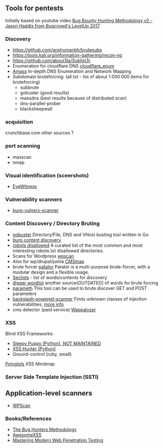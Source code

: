 ## Tools for pentests

Initially based on youtube video [Bug Bounty Hunting Methodology v2 - Jason Haddix from Bugcrowd's LevelUp 2017](https://www.youtube.com/watch?v=C4ZHAdI8o1w)

### Discovery

- https://github.com/anshumanbh/brutesubs
- https://tools.kali.org/information-gathering/recon-ng
- https://github.com/aboul3la/Sublist3r
- Enumeration for cloudflare DNS [cloudflare_enum](https://github.com/mandatoryprogrammer/cloudflare_enum)
- [Amass](https://github.com/OWASP/Amass) In-depth DNS Enumeration and Network Mapping
- Subdomain bruteforcing: (all.txt - list of about 1 000 000 items for bruteforcing)
  - subbrute
  - gobuster (good results)
  - massdns (best results because of distributed scan)
  - dns-parallel-prober
  - blacksheepwall
  
### acquisition

crunchbase.com
other sources ?

### port scanning
 
  - masscan
  - nmap
  
### Visual identification (sceershots)

  - [EyeWitness](https://github.com/FortyNorthSecurity/EyeWitness)

### Vulnerability scanners
  
  - [burp-vulners-scanner](https://github.com/vulnersCom/burp-vulners-scanner)

### Content Discovery / Directory Bruting

  - [gobuster](https://github.com/OJ/gobuster) Directory/File, DNS and VHost busting tool written in Go
  - [burp content discovery](https://github.com/PortSwigger/burp-smart-buster)
  - [robots disallowed](https://github.com/danielmiessler/RobotsDisallowed) A curated list of the most common and most interesting robots.txt disallowed directories.
  - Scans for Wordpress [wpscan](https://github.com/wpscanteam/wpscan)
  - Also for wp/drupal/jumla [CMSmap](https://github.com/Dionach/CMSmap)
  - brute forcer [patator](https://github.com/lanjelot/patator) Patator is a multi-purpose brute-forcer, with a modular design and a flexible usage. 
  - [Seclists](https://github.com/danielmiessler/SecLists) - list of words/contents for discovery 
  - [digger wordlist](https://github.com/wick2o/gitdigger) another source(OUTDATED) of words for brute forcing 
  - [parameth](https://github.com/mak-/parameth) This tool can be used to brute discover GET and POST parameters
  - [backslash-powered-scanner](https://github.com/PortSwigger/backslash-powered-scanner) Finds unknown classes of injection vulnerabilities, [more info](https://portswigger.net/blog/backslash-powered-scanning-hunting-unknown-vulnerability-classes)
  - cms detector (paid service) [Wappalyzer](https://www.wappalyzer.com/)

### XSS

Blind XSS Frameworks:
  - [Sleepy Puppy (Python), NOT MAINTAINED](https://github.com/Netflix-Skunkworks/sleepy-puppy)
  - [XSS Hunter (Python)](https://github.com/mandatoryprogrammer/xsshunter)
  - Ground-control (ruby, small)

[Polyglots](https://github.com/0xsobky/HackVault/wiki/Unleashing-an-Ultimate-XSS-Polyglot)
XSS Mindmap

### Server Side Template Injection (SSTI)

## Application-level scanners

- [WPScan](https://github.com/wpscanteam/wpscan)

### Books/References

 - [The Bug Hunters Methodology](https://github.com/jhaddix/tbhm)
 - [AwesomeXSS](https://github.com/s0md3v/AwesomeXSS)
 - [Mastering Modern Web Penetration Testing](https://www.amazon.com/Mastering-Modern-Web-Penetration-Testing/dp/1785284584)
